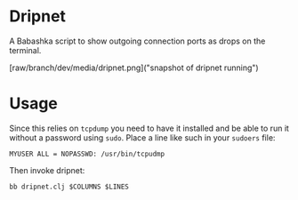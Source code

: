 
Dripnet
=======

A Babashka script to show outgoing connection ports as drops on the terminal.

[raw/branch/dev/media/dripnet.png]("snapshot of dripnet running")

Usage
=====

Since this relies on `tcpdump` you need to have it installed and be able to run it without a password using `sudo`. Place a line like such in your `sudoers` file:
```
MYUSER ALL = NOPASSWD: /usr/bin/tcpudmp
```

Then invoke dripnet:
```
bb dripnet.clj $COLUMNS $LINES
```
